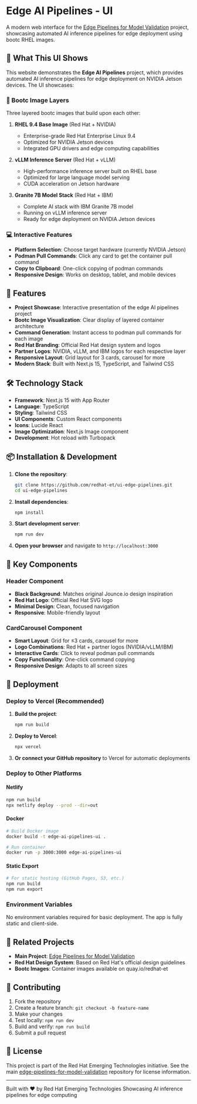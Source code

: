 # Edge AI Pipelines - UI

A modern web interface for the [Edge Pipelines for Model Validation](https://github.com/redhat-et/edge-pipelines-for-model-validation) project, showcasing automated AI inference pipelines for edge deployment using bootc RHEL images.

## 🎯 What This UI Shows

This website demonstrates the **Edge AI Pipelines** project, which provides automated AI inference pipelines for edge deployment on NVIDIA Jetson devices. The UI showcases:

### 🔧 Bootc Image Layers
Three layered bootc images that build upon each other:

1. **RHEL 9.4 Base Image** (Red Hat + NVIDIA)
   - Enterprise-grade Red Hat Enterprise Linux 9.4
   - Optimized for NVIDIA Jetson devices
   - Integrated GPU drivers and edge computing capabilities

2. **vLLM Inference Server** (Red Hat + vLLM)
   - High-performance inference server built on RHEL base
   - Optimized for large language model serving
   - CUDA acceleration on Jetson hardware

3. **Granite 7B Model Stack** (Red Hat + IBM)
   - Complete AI stack with IBM Granite 7B model
   - Running on vLLM inference server
   - Ready for edge deployment on NVIDIA Jetson devices

### 💻 Interactive Features
- **Platform Selection**: Choose target hardware (currently NVIDIA Jetson)
- **Podman Pull Commands**: Click any card to get the container pull command
- **Copy to Clipboard**: One-click copying of podman commands
- **Responsive Design**: Works on desktop, tablet, and mobile devices

## 🚀 Features

- **Project Showcase**: Interactive presentation of the edge AI pipelines project
- **Bootc Image Visualization**: Clear display of layered container architecture
- **Command Generation**: Instant access to podman pull commands for each image
- **Red Hat Branding**: Official Red Hat design system and logos
- **Partner Logos**: NVIDIA, vLLM, and IBM logos for each respective layer
- **Responsive Layout**: Grid layout for 3 cards, carousel for more
- **Modern Stack**: Built with Next.js 15, TypeScript, and Tailwind CSS

## 🛠 Technology Stack

- **Framework**: Next.js 15 with App Router
- **Language**: TypeScript
- **Styling**: Tailwind CSS
- **UI Components**: Custom React components
- **Icons**: Lucide React
- **Image Optimization**: Next.js Image component
- **Development**: Hot reload with Turbopack

## 📦 Installation & Development

1. **Clone the repository**:
   ```bash
   git clone https://github.com/redhat-et/ui-edge-pipelines.git
   cd ui-edge-pipelines
   ```

2. **Install dependencies**:
   ```bash
   npm install
   ```

3. **Start development server**:
   ```bash
   npm run dev
   ```

4. **Open your browser** and navigate to `http://localhost:3000`

## 🎨 Key Components

### Header Component
- **Black Background**: Matches original Jounce.io design inspiration
- **Red Hat Logo**: Official Red Hat SVG logo
- **Minimal Design**: Clean, focused navigation
- **Responsive**: Mobile-friendly layout

### CardCarousel Component
- **Smart Layout**: Grid for ≤3 cards, carousel for more
- **Logo Combinations**: Red Hat + partner logos (NVIDIA/vLLM/IBM)
- **Interactive Cards**: Click to reveal podman pull commands
- **Copy Functionality**: One-click command copying
- **Responsive Design**: Adapts to all screen sizes

## 🚀 Deployment

### Deploy to Vercel (Recommended)

1. **Build the project**:
   ```bash
   npm run build
   ```

2. **Deploy to Vercel**:
   ```bash
   npx vercel
   ```

3. **Or connect your GitHub repository** to Vercel for automatic deployments

### Deploy to Other Platforms

#### Netlify
```bash
npm run build
npx netlify deploy --prod --dir=out
```

#### Docker
```bash
# Build Docker image
docker build -t edge-ai-pipelines-ui .

# Run container
docker run -p 3000:3000 edge-ai-pipelines-ui
```

#### Static Export
```bash
# For static hosting (GitHub Pages, S3, etc.)
npm run build
npm run export
```

### Environment Variables

No environment variables required for basic deployment. The app is fully static and client-side.

## 🔗 Related Projects

- **Main Project**: [Edge Pipelines for Model Validation](https://github.com/redhat-et/edge-pipelines-for-model-validation)
- **Red Hat Design System**: Based on Red Hat's official design guidelines
- **Bootc Images**: Container images available on quay.io/redhat-et

## 🤝 Contributing

1. Fork the repository
2. Create a feature branch: `git checkout -b feature-name`
3. Make your changes
4. Test locally: `npm run dev`
5. Build and verify: `npm run build`
6. Submit a pull request

## 📄 License

This project is part of the Red Hat Emerging Technologies initiative. See the main [edge-pipelines-for-model-validation](https://github.com/redhat-et/edge-pipelines-for-model-validation) repository for license information.

---

Built with ❤️ by Red Hat Emerging Technologies
Showcasing AI inference pipelines for edge computing
